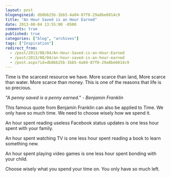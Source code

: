 ```yaml
---
layout: post
blogengineid: db8bb25b-1bb5-4a04-87f0-29a8be6014c9
title: "An Hour Saved is an Hour Earned"
date: 2013-08-04 13:55:00 -0500
comments: true
published: true
categories: ["blog", "archives"]
tags: ["Inspiration"]
redirect_from: 
  - /post/2013/08/04/An-Hour-Saved-is-an-Hour-Earned
  - /post/2013/08/04/an-hour-saved-is-an-hour-earned
  - /post.aspx?id=db8bb25b-1bb5-4a04-87f0-29a8be6014c9
---
```

<!-- more -->

Time is the scarcest resource we have. More scarce than land, More scarce than water. More scarce than money. This is one of the reasons that life is so precious.

<em>"A penny saved is a penny earned." - Benjamin Franklin</em>

This famous quote from Benjamin Franklin can also be applied to Time. We only have so much time. We need to choose wisely how we spend it.

An hour spent reading useless Facebook status updates is one less hour spent with your family.

An hour spent watching TV is one less hour spent reading a book to learn something new.

An hour spent playing video games is one less hour spent bonding with your child.

Choose wisely what you spend your time on. You only have so much left.
